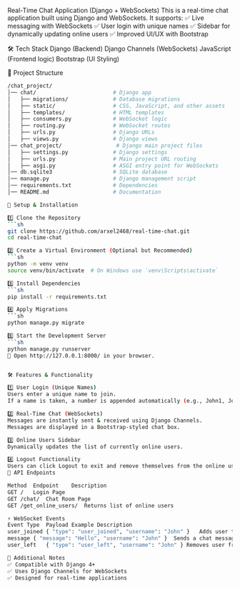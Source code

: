 Real-Time Chat Application (Django + WebSockets)
This is a real-time chat application built using Django and WebSockets. It supports:
✅ Live messaging with WebSockets
✅ User login with unique names
✅ Sidebar for dynamically updating online users
✅ Improved UI/UX with Bootstrap


🛠 Tech Stack
Django (Backend)
Django Channels (WebSockets)
JavaScript (Frontend logic)
Bootstrap (UI Styling)


📂 Project Structure
```bash
/chat_project/
│── chat/                        # Django app
│   ├── migrations/              # Database migrations
│   ├── static/                  # CSS, JavaScript, and other assets
│   ├── templates/               # HTML templates
│   ├── consumers.py             # WebSocket logic
│   ├── routing.py               # WebSocket routes
│   ├── urls.py                  # Django URLs
│   ├── views.py                 # Django views
│── chat_project/                 # Django main project files
│   ├── settings.py              # Django settings
│   ├── urls.py                  # Main project URL routing
│   ├── asgi.py                  # ASGI entry point for WebSockets
│── db.sqlite3                   # SQLite database
│── manage.py                    # Django management script
│── requirements.txt             # Dependencies
│── README.md                    # Documentation

🚀 Setup & Installation

1️⃣ Clone the Repository
```sh
git clone https://github.com/arxel2468/real-time-chat.git
cd real-time-chat

2️⃣ Create a Virtual Environment (Optional but Recommended)
```sh
python -m venv venv
source venv/bin/activate  # On Windows use `venv\Scripts\activate`

3️⃣ Install Dependencies
```sh
pip install -r requirements.txt

4️⃣ Apply Migrations
```sh
python manage.py migrate

5️⃣ Start the Development Server
```sh
python manage.py runserver
🔗 Open http://127.0.0.1:8000/ in your browser.


🛠 Features & Functionality

1️⃣ User Login (Unique Names)
Users enter a unique name to join.
If a name is taken, a number is appended automatically (e.g., John1, John2).

2️⃣ Real-Time Chat (WebSockets)
Messages are instantly sent & received using Django Channels.
Messages are displayed in a Bootstrap-styled chat box.

3️⃣ Online Users Sidebar
Dynamically updates the list of currently online users.

4️⃣ Logout Functionality
Users can click Logout to exit and remove themselves from the online users list.
📜 API Endpoints

Method	Endpoint	Description
GET	/	Login Page
GET	/chat/	Chat Room Page
GET	/get_online_users/	Returns list of online users

⚡ WebSocket Events
Event Type	Payload Example	Description
user_joined	{ "type": "user_joined", "username": "John" }	Adds user to the online list
message	{ "message": "Hello", "username": "John" }	Sends a chat message
user_left	{ "type": "user_left", "username": "John" }	Removes user from online list

📌 Additional Notes
✅ Compatible with Django 4+
✅ Uses Django Channels for WebSockets
✅ Designed for real-time applications


